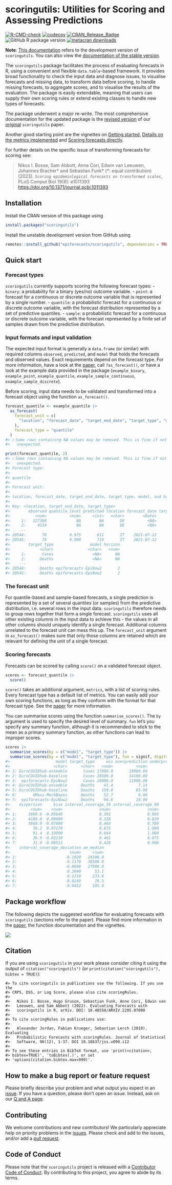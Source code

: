 scoringutils: Utilities for Scoring and Assessing Predictions
================

<!-- badges: start -->

[![R-CMD-check](https://github.com/epiforecasts/scoringutils/actions/workflows/R-CMD-check.yaml/badge.svg)](https://github.com/epiforecasts/scoringutils/actions/workflows/R-CMD-check.yaml)
[![codecov](https://codecov.io/github/epiforecasts/scoringutils/branch/main/graph/badge.svg)](https://app.codecov.io/gh/epiforecasts/scoringutils)
[![CRAN_Release_Badge](https://www.r-pkg.org/badges/version-ago/scoringutils)](https://CRAN.R-project.org/package=scoringutils)
![GitHub R package
version](https://img.shields.io/github/r-package/v/epiforecasts/scoringutils)
[![metacran
downloads](http://cranlogs.r-pkg.org/badges/grand-total/scoringutils)](https://cran.r-project.org/package=scoringutils)
<!-- badges: end -->

**Note**: [This documentation](https://epiforecasts.io/scoringutils/dev)
refers to the development version of `scoringutils`. You can also view
the [documentation of the stable
version](https://epiforecasts.io/scoringutils).

The `scoringutils` package facilitates the process of evaluating
forecasts in R, using a convenient and flexible `data.table`-based
framework. It provides broad functionality to check the input data and
diagnose issues, to visualise forecasts and missing data, to transform
data before scoring, to handle missing forecasts, to aggregate scores,
and to visualise the results of the evaluation. The package is easily
extendable, meaning that users can supply their own scoring rules or
extend existing classes to handle new types of forecasts.

The package underwent a major re-write. The most comprehensive
documentation for the updated package is the [revised
version](https://drive.google.com/file/d/1URaMsXmHJ1twpLpMl1sl2HW4lPuUycoj/view?usp=drive_link)
of our [original](https://doi.org/10.48550/arXiv.2205.07090)
`scoringutils` paper.

Another good starting point are the vignettes on [Getting
started](https://epiforecasts.io/scoringutils/articles/scoringutils.html),
[Details on the metrics
implemented](https://epiforecasts.io/scoringutils/articles/metric-details.html)
and [Scoring forecasts
directly](https://epiforecasts.io/scoringutils/articles/scoring-forecasts-directly.html).

<!-- > Nikos I. Bosse, Hugo Gruson, Anne Cori, Edwin van Leeuwen, Sebastian Funk and Sam Abbott (2022). _`Evaluating Forecasts with scoringutils in R`_. arXiv:2205.07090 <https://doi.org/10.48550/arXiv.2205.07090> -->

For further details on the specific issue of transforming forecasts for
scoring see:

> Nikos I. Bosse, Sam Abbott, Anne Cori, Edwin van Leeuwen, Johannes
> Bracher\* and Sebastian Funk\* (\*: equal contribution) (2023).
> *`Scoring epidemiological forecasts on transformed scales`*, PLoS
> Comput Biol 19(8): e1011393
> <https://doi.org/10.1371/journal.pcbi.1011393>

## Installation

Install the CRAN version of this package using

``` r
install.packages("scoringutils")
```

Install the unstable development version from GitHub using

``` r
remotes::install_github("epiforecasts/scoringutils", dependencies = TRUE)
```

## Quick start

### Forecast types

`scoringutils` currently supports scoring the following forecast
types: - `binary`: a probability for a binary (yes/no) outcome
variable. - `point`: a forecast for a continuous or discrete outcome
variable that is represented by a single number. - `quantile`: a
probabilistic forecast for a continuous or discrete outcome variable,
with the forecast distribution represented by a set of predictive
quantiles. - `sample`: a probabilistic forecast for a continuous or
discrete outcome variable, with the forecast represented by a finite set
of samples drawn from the predictive distribution.

### Input formats and input validation

The expected input format is generally a `data.frame` (or similar) with
required columns `observed`, `predicted`, and `model` that holds the
forecasts and observed values. Exact requirements depend on the forecast
type. For more information, have a look at the
[paper](https://drive.google.com/file/d/1URaMsXmHJ1twpLpMl1sl2HW4lPuUycoj/view?usp=drive_link),
call `?as_forecast()`, or have a look at the example data provided in
the package (`example_binary`, `example_point`, `example_quantile`,
`example_sample_continuous`, `example_sample_discrete`).

Before scoring, input data needs to be validated and transformed into a
forecast object using the function `as_forecast()`.

``` r
forecast_quantile <- example_quantile |>
  as_forecast(
    forecast_unit = c(
      "location", "forecast_date", "target_end_date", "target_type", "model", "horizon"
    ),
    forecast_type = "quantile"
  )
#> ℹ Some rows containing NA values may be removed. This is fine if not
#>   unexpected.

print(forecast_quantile, 2)
#> ℹ Some rows containing NA values may be removed. This is fine if not
#>   unexpected.
#> Forecast type:
#> 
#> quantile
#> 
#> Forecast unit:
#> 
#> location, forecast_date, target_end_date, target_type, model, and horizon
#> 
#> Key: <location, target_end_date, target_type>
#>        observed quantile_level predicted location forecast_date target_end_date
#>           <num>          <num>     <int>   <char>        <Date>          <Date>
#>     1:   127300             NA        NA       DE          <NA>      2021-01-02
#>     2:     4534             NA        NA       DE          <NA>      2021-01-02
#>    ---                                                                         
#> 20544:       78          0.975       611       IT    2021-07-12      2021-07-24
#> 20545:       78          0.990       719       IT    2021-07-12      2021-07-24
#>        target_type                model horizon
#>             <char>               <char>   <num>
#>     1:       Cases                 <NA>      NA
#>     2:      Deaths                 <NA>      NA
#>    ---                                         
#> 20544:      Deaths epiforecasts-EpiNow2       2
#> 20545:      Deaths epiforecasts-EpiNow2       2
```

### The forecast unit

For quantile-based and sample-based forecasts, a single prediction is
represented by a set of several quantiles (or samples) from the
predictive distribution, i.e. several rows in the input data.
`scoringutils` therefore needs to group rows together that form a single
forecast. `scoringutils` uses all other existing columns in the input
data to achieve this - the values in all other columns should uniquely
identify a single forecast. Additional columns unrelated to the forecast
unit can mess this up. The `forecast_unit` argument in `as_forecast()`
makes sure that only those columns are retained which are relevant for
defining the unit of a single forecast.

### Scoring forecasts

Forecasts can be scored by calling `score()` on a validated forecast
object.

``` r
scores <- forecast_quantile |> 
  score()
```

`score()` takes an additional argument, `metrics`, with a list of
scoring rules. Every forecast type has a default list of metrics. You
can easily add your own scoring functions, as long as they conform with
the format for that forecast type. See the
[paper](https://drive.google.com/file/d/1URaMsXmHJ1twpLpMl1sl2HW4lPuUycoj/view?usp=drive_link)
for more information.

You can summarise scores using the function `summarise_scores()`. The
`by` argument is used to specify the desired level of summary. `fun`
let’s you specify any summary function, although it is recommended to
stick to the mean as a primary summary function, as other functions can
lead to improper scores.

``` r
scores |> 
  summarise_scores(by = c("model", "target_type")) |>
  summarise_scores(by = c("model", "target_type"), fun = signif, digits = 3)
#>                    model target_type     wis overprediction underprediction
#>                   <char>      <char>   <num>          <num>           <num>
#> 1: EuroCOVIDhub-ensemble       Cases 17900.0       10000.00          4240.0
#> 2: EuroCOVIDhub-baseline       Cases 28500.0       14100.00         10300.0
#> 3:  epiforecasts-EpiNow2       Cases 20800.0       11900.00          3260.0
#> 4: EuroCOVIDhub-ensemble      Deaths    41.4           7.14             4.1
#> 5: EuroCOVIDhub-baseline      Deaths   159.0          65.90             2.1
#> 6:       UMass-MechBayes      Deaths    52.7           8.98            16.8
#> 7:  epiforecasts-EpiNow2      Deaths    66.6          18.90            15.9
#>    dispersion     bias interval_coverage_50 interval_coverage_90
#>         <num>    <num>                <num>                <num>
#> 1:     3660.0 -0.05640                0.391                0.805
#> 2:     4100.0  0.09800                0.328                0.820
#> 3:     5660.0 -0.07890                0.469                0.789
#> 4:       30.2  0.07270                0.875                1.000
#> 5:       91.4  0.33900                0.664                1.000
#> 6:       26.9 -0.02230                0.461                0.875
#> 7:       31.9 -0.00513                0.420                0.908
#>    interval_coverage_deviation ae_median
#>                          <num>     <num>
#> 1:                     -0.1020   24100.0
#> 2:                     -0.1170   38500.0
#> 3:                     -0.0696   27900.0
#> 4:                      0.2040      53.1
#> 5:                      0.1210     233.0
#> 6:                     -0.0249      78.5
#> 7:                     -0.0452     105.0
```

## Package workflow

The following depicts the suggested workflow for evaluating forecasts
with `scoringutils` (sections refer to the paper). Please find more
information in the
[paper](https://drive.google.com/file/d/1URaMsXmHJ1twpLpMl1sl2HW4lPuUycoj/view?usp=drive_link),
the function documentation and the vignettes.

![](./man/figures/workflow.png)

## Citation

If you are using `scoringutils` in your work please consider citing it
using the output of `citation("scoringutils")` (or
`print(citation("scoringutils"), bibtex = TRUE)`):

    #> To cite scoringutils in publications use the following. If you use the
    #> CRPS, DSS, or Log Score, please also cite scoringRules.
    #> 
    #>   Nikos I. Bosse, Hugo Gruson, Sebastian Funk, Anne Cori, Edwin van
    #>   Leeuwen, and Sam Abbott (2022). Evaluating Forecasts with
    #>   scoringutils in R, arXiv. DOI: 10.48550/ARXIV.2205.07090
    #> 
    #> To cite scoringRules in publications use:
    #> 
    #>   Alexander Jordan, Fabian Krueger, Sebastian Lerch (2019). Evaluating
    #>   Probabilistic Forecasts with scoringRules. Journal of Statistical
    #>   Software, 90(12), 1-37. DOI 10.18637/jss.v090.i12
    #> 
    #> To see these entries in BibTeX format, use 'print(<citation>,
    #> bibtex=TRUE)', 'toBibtex(.)', or set
    #> 'options(citation.bibtex.max=999)'.

## How to make a bug report or feature request

Please briefly describe your problem and what output you expect in an
[issue](https://github.com/epiforecasts/scoringutils/issues). If you
have a question, please don’t open an issue. Instead, ask on our [Q and
A
page](https://github.com/epiforecasts/scoringutils/discussions/categories/q-a).

## Contributing

We welcome contributions and new contributors! We particularly
appreciate help on priority problems in the
[issues](https://github.com/epiforecasts/scoringutils/issues). Please
check and add to the issues, and/or add a [pull
request](https://github.com/epiforecasts/scoringutils/pulls).

## Code of Conduct

Please note that the `scoringutils` project is released with a
[Contributor Code of
Conduct](https://epiforecasts.io/scoringutils/CODE_OF_CONDUCT.html). By
contributing to this project, you agree to abide by its terms.

